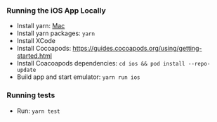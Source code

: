 ### Running the iOS App Locally

- Install yarn: [Mac](https://classic.yarnpkg.com/en/docs/install/#mac-stable)
- Install yarn packages: `yarn`
- Install XCode
- Install Cocoapods: https://guides.cocoapods.org/using/getting-started.html
- Install Coacoapods dependencies: `cd ios && pod install --repo-update`
- Build app and start emulator: `yarn run ios`

### Running tests

- Run: `yarn test`
